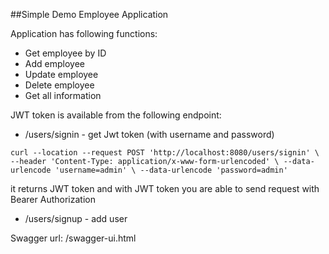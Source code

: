 ##Simple Demo Employee Application

Application has following functions:
- Get employee by ID
- Add employee
- Update employee
- Delete employee
- Get all information

JWT token is available from the following endpoint:
- /users/signin - get Jwt token (with username and password)

`
curl --location --request POST 'http://localhost:8080/users/signin' \
--header 'Content-Type: application/x-www-form-urlencoded' \
--data-urlencode 'username=admin' \
--data-urlencode 'password=admin'
`

it returns JWT token and with JWT token you are able to send request with Bearer Authorization
- /users/signup - add user

Swagger url: /swagger-ui.html